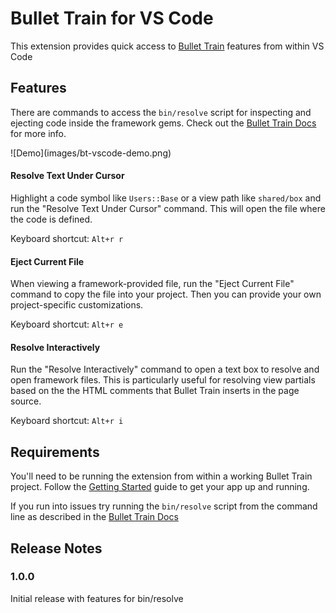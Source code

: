 # Bullet Train for VS Code

This extension provides quick access to [Bullet Train](https://bullettrain.co/) features from within VS Code

## Features

There are commands to access the `bin/resolve` script for inspecting and ejecting code inside the framework gems. Check out the [Bullet Train Docs](https://bullettrain.co/docs/indirection) for more info.

\!\[Demo\]\(images/bt-vscode-demo.png\)

#### Resolve Text Under Cursor

Highlight a code symbol like `Users::Base` or a view path like `shared/box` and run the "Resolve Text Under Cursor" command. This will open the file where the code is defined.

Keyboard shortcut: `Alt+r r`

#### Eject Current File

When viewing a framework-provided file, run the "Eject Current File" command to copy the file into your project. Then you can provide your own project-specific customizations.

Keyboard shortcut: `Alt+r e`

#### Resolve Interactively

Run the "Resolve Interactively" command to open a text box to resolve and open framework files. This is particularly useful for resolving view partials based on the the HTML comments that Bullet Train inserts in the page source.

Keyboard shortcut: `Alt+r i`

## Requirements

You'll need to be running the extension from within a working Bullet Train project. Follow the [Getting Started](https://bullettrain.co/docs/getting-started) guide to get your app up and running.

If you run into issues try running the `bin/resolve` script from the command line as described in the [Bullet Train Docs](https://bullettrain.co/docs/indirection)

## Release Notes

### 1.0.0

Initial release with features for bin/resolve
